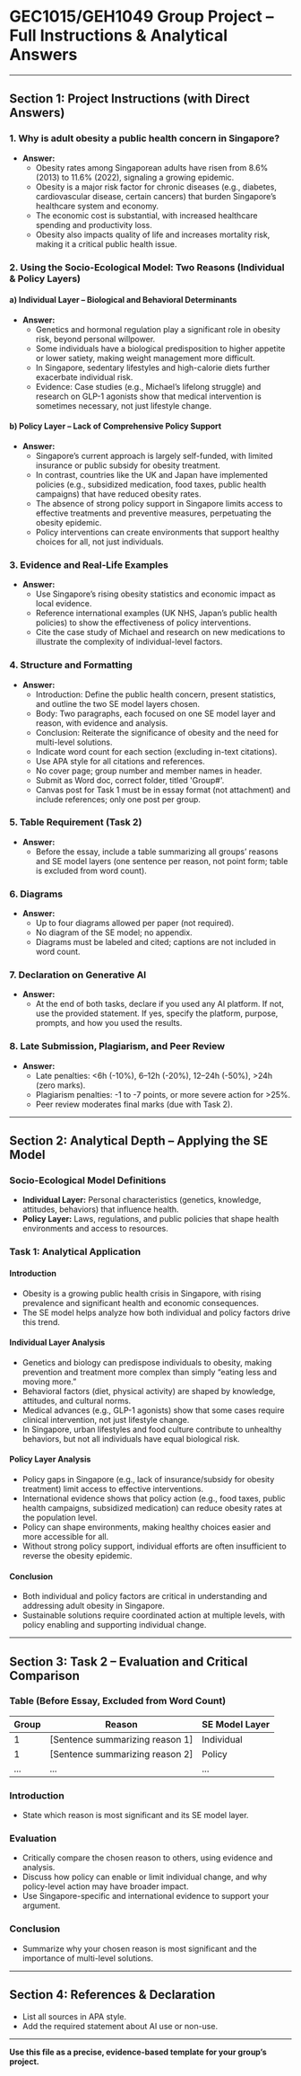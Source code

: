 # GEC1015/GEH1049 Group Project – Full Instructions & Analytical Answers

---

## Section 1: Project Instructions (with Direct Answers)

### 1. Why is adult obesity a public health concern in Singapore?
- **Answer:**
  - Obesity rates among Singaporean adults have risen from 8.6% (2013) to 11.6% (2022), signaling a growing epidemic.
  - Obesity is a major risk factor for chronic diseases (e.g., diabetes, cardiovascular disease, certain cancers) that burden Singapore’s healthcare system and economy.
  - The economic cost is substantial, with increased healthcare spending and productivity loss.
  - Obesity also impacts quality of life and increases mortality risk, making it a critical public health issue.

### 2. Using the Socio-Ecological Model: Two Reasons (Individual & Policy Layers)

#### a) Individual Layer – Biological and Behavioral Determinants
- **Answer:**
  - Genetics and hormonal regulation play a significant role in obesity risk, beyond personal willpower.
  - Some individuals have a biological predisposition to higher appetite or lower satiety, making weight management more difficult.
  - In Singapore, sedentary lifestyles and high-calorie diets further exacerbate individual risk.
  - Evidence: Case studies (e.g., Michael’s lifelong struggle) and research on GLP-1 agonists show that medical intervention is sometimes necessary, not just lifestyle change.

#### b) Policy Layer – Lack of Comprehensive Policy Support
- **Answer:**
  - Singapore’s current approach is largely self-funded, with limited insurance or public subsidy for obesity treatment.
  - In contrast, countries like the UK and Japan have implemented policies (e.g., subsidized medication, food taxes, public health campaigns) that have reduced obesity rates.
  - The absence of strong policy support in Singapore limits access to effective treatments and preventive measures, perpetuating the obesity epidemic.
  - Policy interventions can create environments that support healthy choices for all, not just individuals.

### 3. Evidence and Real-Life Examples
- **Answer:**
  - Use Singapore’s rising obesity statistics and economic impact as local evidence.
  - Reference international examples (UK NHS, Japan’s public health policies) to show the effectiveness of policy interventions.
  - Cite the case study of Michael and research on new medications to illustrate the complexity of individual-level factors.

### 4. Structure and Formatting
- **Answer:**
  - Introduction: Define the public health concern, present statistics, and outline the two SE model layers chosen.
  - Body: Two paragraphs, each focused on one SE model layer and reason, with evidence and analysis.
  - Conclusion: Reiterate the significance of obesity and the need for multi-level solutions.
  - Indicate word count for each section (excluding in-text citations).
  - Use APA style for all citations and references.
  - No cover page; group number and member names in header.
  - Submit as Word doc, correct folder, titled 'Group#'.
  - Canvas post for Task 1 must be in essay format (not attachment) and include references; only one post per group.

### 5. Table Requirement (Task 2)
- **Answer:**
  - Before the essay, include a table summarizing all groups’ reasons and SE model layers (one sentence per reason, not point form; table is excluded from word count).

### 6. Diagrams
- **Answer:**
  - Up to four diagrams allowed per paper (not required).
  - No diagram of the SE model; no appendix.
  - Diagrams must be labeled and cited; captions are not included in word count.

### 7. Declaration on Generative AI
- **Answer:**
  - At the end of both tasks, declare if you used any AI platform. If not, use the provided statement. If yes, specify the platform, purpose, prompts, and how you used the results.

### 8. Late Submission, Plagiarism, and Peer Review
- **Answer:**
  - Late penalties: <6h (-10%), 6–12h (-20%), 12–24h (-50%), >24h (zero marks).
  - Plagiarism penalties: -1 to -7 points, or more severe action for >25%.
  - Peer review moderates final marks (due with Task 2).

---

## Section 2: Analytical Depth – Applying the SE Model

### Socio-Ecological Model Definitions
- **Individual Layer:** Personal characteristics (genetics, knowledge, attitudes, behaviors) that influence health.
- **Policy Layer:** Laws, regulations, and public policies that shape health environments and access to resources.

### Task 1: Analytical Application

#### Introduction
- Obesity is a growing public health crisis in Singapore, with rising prevalence and significant health and economic consequences.
- The SE model helps analyze how both individual and policy factors drive this trend.

#### Individual Layer Analysis
- Genetics and biology can predispose individuals to obesity, making prevention and treatment more complex than simply “eating less and moving more.”
- Behavioral factors (diet, physical activity) are shaped by knowledge, attitudes, and cultural norms.
- Medical advances (e.g., GLP-1 agonists) show that some cases require clinical intervention, not just lifestyle change.
- In Singapore, urban lifestyles and food culture contribute to unhealthy behaviors, but not all individuals have equal biological risk.

#### Policy Layer Analysis
- Policy gaps in Singapore (e.g., lack of insurance/subsidy for obesity treatment) limit access to effective interventions.
- International evidence shows that policy action (e.g., food taxes, public health campaigns, subsidized medication) can reduce obesity rates at the population level.
- Policy can shape environments, making healthy choices easier and more accessible for all.
- Without strong policy support, individual efforts are often insufficient to reverse the obesity epidemic.

#### Conclusion
- Both individual and policy factors are critical in understanding and addressing adult obesity in Singapore.
- Sustainable solutions require coordinated action at multiple levels, with policy enabling and supporting individual change.

---

## Section 3: Task 2 – Evaluation and Critical Comparison

### Table (Before Essay, Excluded from Word Count)
| Group | Reason | SE Model Layer |
|-------|--------|---------------|
| 1     | [Sentence summarizing reason 1] | Individual |
| 1     | [Sentence summarizing reason 2] | Policy     |
| ...   | ...    | ...           |

### Introduction
- State which reason is most significant and its SE model layer.

### Evaluation
- Critically compare the chosen reason to others, using evidence and analysis.
- Discuss how policy can enable or limit individual change, and why policy-level action may have broader impact.
- Use Singapore-specific and international evidence to support your argument.

### Conclusion
- Summarize why your chosen reason is most significant and the importance of multi-level solutions.

---

## Section 4: References & Declaration
- List all sources in APA style.
- Add the required statement about AI use or non-use.

---

**Use this file as a precise, evidence-based template for your group’s project.**
